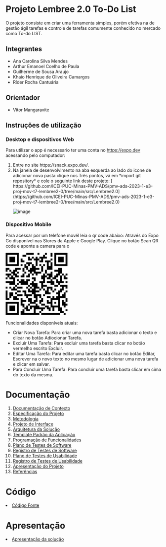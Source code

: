 # Projeto Lembree 2.0 To-Do List

O projeto consiste em criar uma ferramenta simples, porém efetiva na de gestão ágil tarefas e controle de tarefas comumente conhecido no mercado como To-do LIST.

## Integrantes

* Ana Carolina Silva Mendes
* Arthur Emanoel Coelho de Paula
* Guilherme de Sousa Araujo
* Khaio Henrique de Oliveira Camargos 
* Ríder Rocha Cantuária

## Orientador

* Vitor Mangaravite

## Instruções de utilização

### Desktop e dispositivos Web

Para utilizar o app é necessario ter uma conta no https://expo.dev acessando pelo computador:
<ol>
 <li>Entre no site https://snack.expo.dev/.</li>
 <li> 
  Na janela de desenvolvimento na aba esquerda ao lado do icone de adicionar nova pasta clique nos Três pontos, vá em *import git repository* e cole o seguinte link deste projeto:
 [ https://github.com/ICEI-PUC-Minas-PMV-ADS/pmv-ads-2023-1-e3-proj-mov-t7-lembree2-0/tree/main/src/Lembree2.0](https://github.com/ICEI-PUC-Minas-PMV-ADS/pmv-ads-2023-1-e3-proj-mov-t7-lembree2-0/tree/main/src/Lembree2.0)
  
  ![image](https://user-images.githubusercontent.com/96726225/236694890-35101b23-4787-4545-98ae-54e15528366b.png)
 </li>
</ol>

### Dispositivo Mobile

Para acessar por um telefone movél leia o qr code abaixo: Através do Expo Go disponível nas Stores da Apple e Google Play.
Clique no botão Scan QR code e aponte a camera para o 

![Descrição da imagem](src/IMG/qrcode.jpeg)

Funcionalidades disponíveis atuais:
* Criar Nova Tarefa: Para criar uma nova tarefa basta adicionar o texto e clicar no botão Adiocionar Tarefa.
* Excluir Uma Tarefa: Para excluir uma tarefa basta clicar no botão vermelho escrito Excluir.
* Editar Uma Tarefa: Para editar uma tarefa basta clicar no botão Editar, Escrever na o novo texto no mesmo lugar de adicionar uma nova tarefa e clicar em salvar.
* Para Concluir Uma Tarefa: Para concluir uma tarefa basta clicar em cima do texto da mesma.

# Documentação

<ol>
<li><a href="docs/01-Documentação de Contexto.md"> Documentação de Contexto</a></li>
<li><a href="docs/02-Especificação do Projeto.md"> Especificação do Projeto</a></li>
<li><a href="docs/03-Metodologia.md"> Metodologia</a></li>
<li><a href="docs/04-Projeto de Interface.md"> Projeto de Interface</a></li>
<li><a href="docs/05-Arquitetura da Solução.md"> Arquitetura da Solução</a></li>
<li><a href="docs/06-Template Padrão da Aplicação.md"> Template Padrão da Aplicação</a></li>
<li><a href="docs/07-Programação de Funcionalidades.md"> Programação de Funcionalidades</a></li>
<li><a href="docs/08-Plano de Testes de Software.md"> Plano de Testes de Software</a></li>
<li><a href="docs/09-Registro de Testes de Software.md"> Registro de Testes de Software</a></li>
<li><a href="docs/10-Plano de Testes de Usabilidade.md"> Plano de Testes de Usabilidade</a></li>
<li><a href="docs/11-Registro de Testes de Usabilidade.md"> Registro de Testes de Usabilidade</a></li>
<li><a href="docs/12-Apresentação do Projeto.md"> Apresentação do Projeto</a></li>
<li><a href="docs/13-Referências.md"> Referências</a></li>
</ol>

# Código

<li><a href="src"> Código Fonte</a></li>

# Apresentação

<li><a href="presentation/README.md"> Apresentação da solução</a></li>
